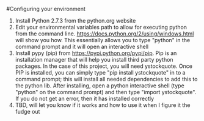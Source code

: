 
#Configuring your environment

1.  Install Python 2.7.3 from the python.org website
2.  Edit your environmental variables path to allow for executing python from the command line. https://docs.python.org/2/using/windows.html will show you how.  This essentially allows you to type "python" in the command prompt and it will open an interactive shell
3.  Install pypy (pip) from https://pypi.python.org/pypi/pip.  Pip is an installation manager that will help you install third party python packages.  In the case of this project, you will need ystockquote.  Once PIP is installed, you can simply type "pip install ystockquote" in to a command prompt; this will install all needed dependencies to add this to the python lib.  After installing, open a python interactive shell (type "python" on the command prompt) and then type "import ystockquote".  If you do not get an error, then it has installed correctly
4.  TBD, will let you know if it works and how to use it when I figure it the fudge out
